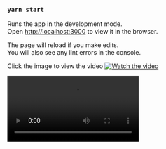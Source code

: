 ### `yarn start`

Runs the app in the development mode.<br />
Open [http://localhost:3000](http://localhost:3000) to view it in the browser.

The page will reload if you make edits.<br />
You will also see any lint errors in the console.

Click the image to view the video
[![Watch the video](https://i.imgur.com/RW8BRYH.jpg)](https://drive.google.com/file/d/1ORaZjF4_aGgPKRtQIp8t6rq2YxKr3zEt/view?usp=sharing)

<video controls >
    <source src="https://drive.google.com/file/d/1ORaZjF4_aGgPKRtQIp8t6rq2YxKr3zEt/view?usp=sharing">
</video>

